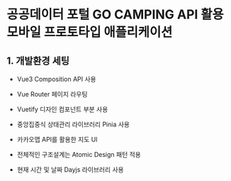 # 공공데이터 포털 GO CAMPING API 활용 모바일 프로토타입 애플리케이션

## 1. 개발환경 세팅

-   Vue3 Composition API 사용

-   Vue Router 페이지 라우팅

-   Vuetify 디자인 컴포넌트 부분 사용

-   중앙집중식 상태관리 라이브러리 Pinia 사용

-   카카오맵 API를 활용한 지도 UI

-   전체적인 구조설계는 Atomic Design 패턴 적용

-   현재 시간 및 날짜 Dayjs 라이브러리 사용
